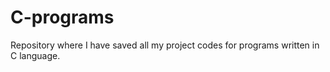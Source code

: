 # C-programs

Repository where I have saved all my project codes for programs written in C language.

